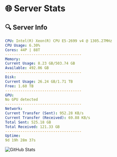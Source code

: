 # 🌐 Server Stats
## 🔍 Server Info
```yaml
CPU: Intel(R) Xeon(R) CPU E5-2699 v4 @ 1305.27MHz
CPU Usage: 6.30%
Cores: 44P | 88T
-----------------------------------
Memory:
Current Usage: 8.23 GB/503.74 GB
Available: 492.06 GB
-----------------------------------
Disk:
Current Usage: 26.24 GB/1.71 TB
Free: 1.60 TB
-----------------------------------
GPU:
No GPU detected
-----------------------------------
Network:
Current Transfer (Sent): 952.28 KB/s
Current Transfer (Received): 69.88 KB/s
Total Sent: 525.18 GB
Total Received: 121.33 GB
-----------------------------------
Uptime:
9d 19h 28m 37s
```
![GitHub Stats](https://img.shields.io/badge/Updated-2025-04-29_12:37:25-blue)